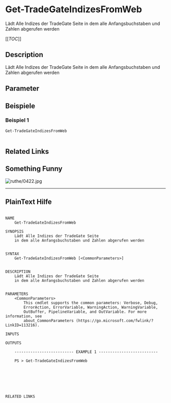 # Get-TradeGateIndizesFromWeb
Lädt Alle Indizes der TradeGate Seite
in dem alle Anfangsbuchstaben und Zahlen abgerufen werden


[[_TOC_]]

## Description


Lädt Alle Indizes der TradeGate Seite
in dem alle Anfangsbuchstaben und Zahlen abgerufen werden




## Parameter

## Beispiele

### Beispiel 1
```powershell
Get-TradeGateIndizesFromWeb
     
```
## Related Links


## Something Funny

![ruthe/0422.jpg](../../../doc/resource/comics/ruthe/0422.jpg)

---
## PlainText Hilfe

```

NAME
    Get-TradeGateIndizesFromWeb
    
SYNOPSIS
    Lädt Alle Indizes der TradeGate Seite
    in dem alle Anfangsbuchstaben und Zahlen abgerufen werden
    
    
SYNTAX
    Get-TradeGateIndizesFromWeb [<CommonParameters>]
    
    
DESCRIPTION
    Lädt Alle Indizes der TradeGate Seite
    in dem alle Anfangsbuchstaben und Zahlen abgerufen werden
    

PARAMETERS
    <CommonParameters>
        This cmdlet supports the common parameters: Verbose, Debug,
        ErrorAction, ErrorVariable, WarningAction, WarningVariable,
        OutBuffer, PipelineVariable, and OutVariable. For more information, see
        about_CommonParameters (https://go.microsoft.com/fwlink/?LinkID=113216). 
    
INPUTS
    
OUTPUTS
    
    -------------------------- EXAMPLE 1 --------------------------
    
    PS > Get-TradeGateIndizesFromWeb
    
    
    
    
    
    
    
RELATED LINKS


```


